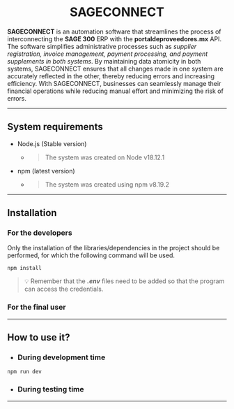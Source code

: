 # <center>SAGECONNECT</center>

**SAGECONNECT** is an automation software that streamlines the process of interconnecting the **SAGE 300** ERP with the **portaldeproveedores.mx** API. The software simplifies administrative processes such as _supplier registration, invoice management, payment processing, and payment supplements in both systems_. By maintaining data atomicity in both systems, SAGECONNECT ensures that all changes made in one system are accurately reflected in the other, thereby reducing errors and increasing efficiency. With SAGECONNECT, businesses can seamlessly manage their financial operations while reducing manual effort and minimizing the risk of errors.

---

## System requirements

- Node.js (Stable version)
   - > The system was created on Node v18.12.1
- npm (latest version)
   - > The system was created using npm v8.19.2

---

## Installation

### For the developers

Only the installation of the libraries/dependencies in the project should be performed, for which the following command will be used.

```
npm install
```

> :bulb: Remember that the ***.env*** files need to be added so that the program can access the credentials.



### For the final user


---

## How to use it?

- ### During development time

```
npm run dev
```

- ### During testing time

---
